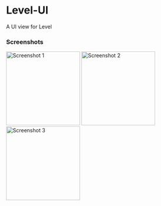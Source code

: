 # Level-UI
A UI view for Level

### Screenshots
<img src="https://github.com/Arraxx/Level-UI/assets/54955755/75d1d1eb-0fe7-4b35-a613-9088d4b0f7c6" width="200" alt="Screenshot 1">
<img src="https://github.com/Arraxx/Level-UI/assets/54955755/32953c6c-4398-4ba3-bd59-9b35740fdd3b" width="200" alt="Screenshot 2">
<img src="https://github.com/Arraxx/Level-UI/assets/54955755/ee358048-cdd2-4cf0-8fc9-952ea10c821f" width="200" alt="Screenshot 3">
